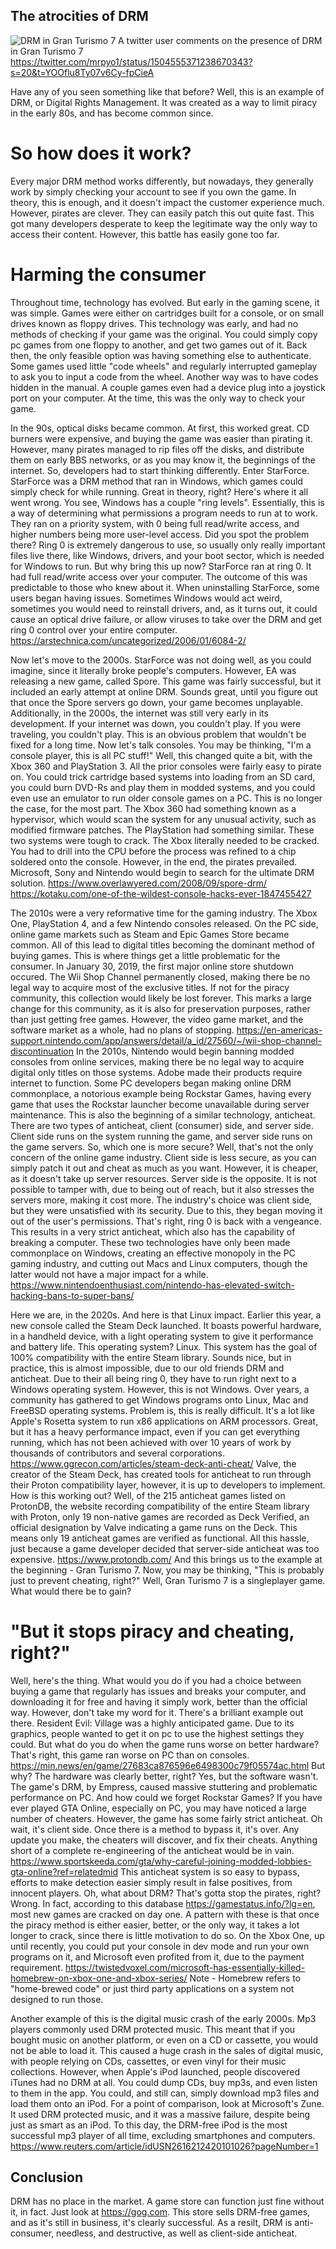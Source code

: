 ## The atrocities of DRM

![DRM in Gran Turismo 7](/assets/granturismodrm.jpg)
A twitter user comments on the presence of DRM in Gran Turismo 7
https://twitter.com/mrpyo1/status/1504555371238670343?s=20&t=YOOflu8Ty07v6Cy-fpCieA

Have any of you seen something like that before? Well, this is an example of DRM, or Digital Rights Management. It was created as a way to limit piracy in the early 80s, and has become common since.

# So how does it work?

Every major DRM method works differently, but nowadays, they generally work by simply checking your account to see if you own the game. In theory, this is enough, and it doesn't impact the customer experience much. However, pirates are clever. They can easily patch this out quite fast. This got many developers desperate to keep the legitimate way the only way to access their content. However, this battle has easily gone too far.

# Harming the consumer

Throughout time, technology has evolved. But early in the gaming scene, it was simple. Games were either on cartridges built for a console, or on small drives known as floppy drives. This technology was early, and had no methods of checking if your game was the original. You could simply copy pc games from one floppy to another, and get two games out of it. Back then, the only feasible option was having something else to authenticate. Some games used little "code wheels" and regularly interrupted gameplay to ask you to input a code from the wheel. Another way was to have codes hidden in the manual. A couple games even had a device plug into a joystick port on your computer. At the time, this was the only way to check your game.

In the 90s, optical disks became common. At first, this worked great. CD burners were expensive, and buying the game was easier than pirating it. However, many pirates managed to rip files off the disks, and distribute them on early BBS networks, or as you may know it, the beginnings of the internet. So, developers had to start thinking differently. Enter StarForce. StarForce was a DRM method that ran in Windows, which games could simply check for while running. Great in theory, right?
Here's where it all went wrong. You see, Windows has a couple "ring levels". Essentially, this is a way of determining what permissions a program needs to run at to work. They ran on a priority system, with 0 being full read/write access, and higher numbers being more user-level access. Did you spot the problem there? Ring 0 is extremely dangerous to use, so usually only really important files live there, like Windows, drivers, and your boot sector, which is needed for Windows to run. But why bring this up now?
StarForce ran at ring 0. It had full read/write access over your computer. The outcome of this was predictable to those who knew about it. When uninstalling StarForce, some users began having issues. Sometimes Windows would act weird, sometimes you would need to reinstall drivers, and, as it turns out, it could cause an optical drive failure, or allow viruses to take over the DRM and get ring 0 control over your entire computer.
https://arstechnica.com/uncategorized/2006/01/6084-2/

Now let's move to the 2000s. StarForce was not doing well, as you could imagine, since it literally broke people's computers. However, EA was releasing a new game, called Spore. This game was fairly successful, but it included an early attempt at online DRM. Sounds great, until you figure out that once the Spore servers go down, your game becomes unplayable. Additionally, in the 2000s, the internet was still very early in its development. If your internet was down, you couldn't play. If you were traveling, you couldn't play. This is an obvious problem that wouldn't be fixed for a long time.
Now let's talk consoles. You may be thinking, "I'm a console player, this is all PC stuff!" Well, this changed quite a bit, with the Xbox 360 and PlayStation 3. All the prior consoles were fairly easy to pirate on. You could trick cartridge based systems into loading from an SD card, you could burn DVD-Rs and play them in modded systems, and you could even use an emulator to run older console games on a PC. This is no longer the case, for the most part. The Xbox 360 had something known as a hypervisor, which would scan the system for any unusual activity, such as modified firmware patches. The PlayStation had something similar. These two systems were tough to crack. The Xbox literally needed to be cracked. You had to drill into the CPU before the process was refined to a chip soldered onto the console. However, in the end, the pirates prevailed. Microsoft, Sony and Nintendo would begin to search for the ultimate DRM solution.
https://www.overlawyered.com/2008/09/spore-drm/
https://kotaku.com/one-of-the-wildest-console-hacks-ever-1847455427

The 2010s were a very reformative time for the gaming industry. The Xbox One, PlayStation 4, and a few Nintendo consoles released. On the PC side, online game markets such as Steam and Epic Games Store became common. All of this lead to digital titles becoming the dominant method of buying games. This is where things get a little problematic for the consumer.
In January 30, 2019, the first major online store shutdown occured. The Wii Shop Channel permanently closed, making there be no legal way to acquire most of the exclusive titles. If not for the piracy community, this collection would likely be lost forever. This marks a large change for this community, as it is also for preservation purposes, rather than just getting free games. However, the video game market, and the software market as a whole, had no plans of stopping.
https://en-americas-support.nintendo.com/app/answers/detail/a_id/27560/~/wii-shop-channel-discontinuation
In the 2010s, Nintendo would begin banning modded consoles from online services, making there be no legal way to acquire digital only titles on those systems. Adobe made their products require internet to function. Some PC developers began making online DRM commonplace, a notorious example being Rockstar Games, having every game that uses the Rockstar launcher become unavailable during server maintenance.
This is also the beginning of a similar technology, anticheat. There are two types of anticheat, client (consumer) side, and server side. Client side runs on the system running the game, and server side runs on the game servers. So, which one is more secure? Well, that's not the only concern of the online game industry. Client side is less secure, as you can simply patch it out and cheat as much as you want. However, it is cheaper, as it doesn't take up server resources. Server side is the opposite. It is not possible to tamper with, due to being out of reach, but it also stresses the servers more, making it cost more. The industry's choice was client side, but they were unsatisfied with its security. Due to this, they began moving it out of the user's permissions. That's right, ring 0 is back with a vengeance. This results in a very strict anticheat, which also has the capability of breaking a computer. 
These two technologies have only been made commonplace on Windows, creating an effective monopoly in the PC gaming industry, and cutting out Macs and Linux computers, though the latter would not have a major impact for a while.
https://www.nintendoenthusiast.com/nintendo-has-elevated-switch-hacking-bans-to-super-bans/

Here we are, in the 2020s. And here is that Linux impact.
Earlier this year, a new console called the Steam Deck launched. It boasts powerful hardware, in a handheld device, with a light operating system to give it performance and battery life. This operating system? Linux. This system has the goal of 100% compatibility with the entire Steam library. Sounds nice, but in practice, this is almost impossible, due to our old friends DRM and anticheat. Due to their all being ring 0, they have to run right next to a Windows operating system. However, this is not Windows. Over years, a community has gathered to get Windows programs onto Linux, Mac and FreeBSD operating systems. Problem is, this is really difficult. It's a lot like Apple's Rosetta system to run x86 applications on ARM processors. Great, but it has a heavy performance impact, even if you can get everything running, which has not been achieved with over 10 years of work by thousands of contributors and several corporations.
https://www.ggrecon.com/articles/steam-deck-anti-cheat/
Valve, the creator of the Steam Deck, has created tools for anticheat to run through their Proton compatibility layer, however, it is up to developers to implement. How is this working out? Well, of the 215 anticheat games listed on ProtonDB, the website recording compatibility of the entire Steam library with Proton, only 19 non-native games are recorded as Deck Verified, an official designation by Valve indicating a game runs on the Deck. This means only 19 anticheat games are verified as functional. All this hassle, just because a game developer decided that server-side anticheat was too expensive.
https://www.protondb.com/
And this brings us to the example at the beginning - Gran Turismo 7. Now, you may be thinking, "This is probably just to prevent cheating, right?" Well, Gran Turismo 7 is a singleplayer game. What would there be to gain?

# "But it stops piracy and cheating, right?"

Well, here's the thing. What would you do if you had a choice between buying a game that regularly has issues and breaks your computer, and downloading it for free and having it simply work, better than the official way. However, don't take my word for it. There's a brilliant example out there.
Resident Evil: Village was a highly anticipated game. Due to its graphics, people wanted to get it on pc to  use the highest settings they could. But what do you do when the game runs worse on better hardware? That's right, this game ran worse on PC than on consoles.
https://min.news/en/game/27683ca876596e6498300c79f05574ac.html
But why? The hardware was clearly better, right? Yes, but the software wasn't. The game's DRM, by Empress, caused massive stuttering and problematic performance on PC.
And how could we forget Rockstar Games? If you have ever played GTA Online, especially on PC, you may have noticed a large number of cheaters. However, the game has some fairly strict anticheat. Oh wait, it's client side. Once there is a method to bypass it, it's over. Any update you make, the cheaters will discover, and fix their cheats. Anything short of a complete re-engineering of the anticheat would be in vain.
https://www.sportskeeda.com/gta/why-careful-joining-modded-lobbies-gta-online?ref=relatedmid
This anticheat system is so easy to bypass, efforts to make detection easier simply result in false positives, from innocent players.
Oh, what about DRM? That's gotta stop the pirates, right? Wrong. In fact, according to this database https://gamestatus.info/?lg=en, most new games are cracked on day one.
A pattern with these is that once the piracy method is either easier, better, or the only way, it takes a lot longer to crack, since there is little motivation to do so. On the Xbox One, up until recently, you could put your console in dev mode and run your own programs on it, and Microsoft even profited from it, due to the payment requirement.
https://twistedvoxel.com/microsoft-has-essentially-killed-homebrew-on-xbox-one-and-xbox-series/
Note - Homebrew refers to "home-brewed code" or just third party applications on a system not designed to run those.

Another example of this is the digital music crash of the early 2000s. Mp3 players commonly used DRM protected music. This meant that if you bought music on another platform, or even on a CD or cassette, you would not be able to load it. This caused a huge crash in the sales of digital music, with people relying on CDs, cassettes, or even vinyl for their music collections. However, when Apple's iPod launched, people discovered iTunes had no DRM at all. You could dump CDs, buy mp3s, and even listen to them in the app. You could, and still can, simply download mp3 files and load them onto an iPod. For a point of comparison, look at Microsoft's Zune. It used DRM protected music, and it was a massive failure, despite being just as smart as an iPod. To this day, the DRM-free iPod is the most successful mp3 player of all time, excluding smartphones and computers.
https://www.reuters.com/article/idUSN2616212420101026?pageNumber=1

## Conclusion

DRM has no place in the market. A game store can function just fine without it, in fact. Just look at https://gog.com. This store sells DRM-free games, and as it's still in business, it's clearly successful.
As a resilt, DRM is anti-consumer, needless, and destructive, as well as client-side anticheat.
